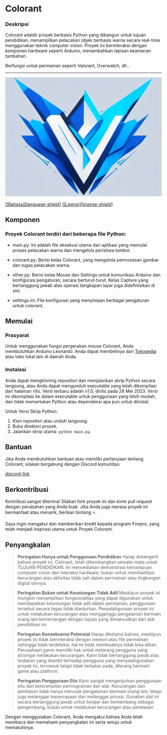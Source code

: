 # Colorant

### Deskripsi

Colorant adalah proyek berbasis Python yang dibangun untuk tujuan pendidikan, menampilkan pelacakan objek berbasis warna secara real-time menggunakan teknik computer vision. Proyek ini berinteraksi dengan komponen hardware seperti Arduino, menambahkan lapisan keamanan tambahan.

Berfungsi untuk permainan seperti Valorant, Overwatch, dll...

---
![Gambar](valorantimg.png)

[![Bahasa][language-shield]][language-link]
[![Lisensi][license-shield]][license-link]

## Komponen

### Proyek Colorant terdiri dari beberapa file Python:

- main.py: Ini adalah file eksekusi utama dari aplikasi yang memulai proses pelacakan warna dan mengelola peristiwa tombol.

- colorant.py: Berisi kelas Colorant, yang mengelola pemrosesan gambar dan tugas pelacakan warna.

- other.py: Berisi kelas Mouse dan Settings untuk komunikasi Arduino dan konfigurasi pengaturan, secara berturut-turut. Kelas Capture yang bertanggung jawab atas operasi tangkapan layar juga didefinisikan di sini.

- settings.ini: File konfigurasi yang menyimpan berbagai pengaturan untuk colorant.

## Memulai
### Prasyarat
Untuk menggunakan fungsi pergerakan mouse Colorant, Anda membutuhkan Arduino Leonardo. Anda dapat membelinya dari [Tokopedia](https://www.tokopedia.com/cncstorebandung/arduino-uno-r3-atmega328p-atmega-16u2-compatible-board-usb-cable?extParam=ivf%3Dfalse&src=topads) atau toko lokal lain di daerah Anda.

### Instalasi

Anda dapat mengkloning repositori dan menjalankan skrip Python secara langsung, atau Anda dapat mengunduh executable yang telah dikompilasi dari halaman rilis. Versi terbaru adalah v1.0, dirilis pada 26 Mei 2023. Versi ini dikompilasi ke dalam executable untuk penggunaan yang lebih mudah, dan tidak memerlukan Python atau dependensi apa pun untuk diinstal.

Untuk Versi Skrip Python:
1. Klon repositori atau unduh langsung.
2. Buka direktori proyek.
3. Jalankan skrip utama: `python main.py`.

## Bantuan

Jika Anda membutuhkan bantuan atau memiliki pertanyaan tentang Colorant, silakan bergabung dengan Discord komunitas:

[discord-link]

## Berkontribusi

Kontribusi sangat diterima! Silakan fork proyek ini dan kirim pull request dengan perubahan yang Anda buat. Jika Anda juga merasa proyek ini bermanfaat atau menarik, berikan bintang ⭐.

Saya ingin mengakui dan memberikan kredit kepada program Firepro, yang telah menjadi inspirasi utama untuk Proyek Colorant.

## Penyangkalan
> **Peringatan** **Hanya untuk Penggunaan Pendidikan**
Harap dimengerti bahwa proyek ini, Colorant, telah dikembangkan semata-mata untuk TUJUAN PENDIDIKAN. Ini menyediakan demonstrasi kemampuan computer vision dan interaksi hardware, bukan untuk memfasilitasi kecurangan atau aktivitas tidak sah dalam permainan atau lingkungan digital lainnya.

> **Peringatan** **Bukan untuk Keuntungan Tidak Adil**
Meskipun proyek ini mungkin menampilkan fungsionalitas yang dapat digunakan untuk mendapatkan keuntungan tidak adil dalam permainan, penggunaan tersebut secara tegas tidak dianjurkan. Penyalahgunaan proyek ini untuk melakukan kecurangan atau mengganggu pengalaman bermain orang lain bertentangan dengan tujuan yang dimaksudkan dari alat pendidikan ini.

> **Peringatan** **Konsekuensi Potensial**
Harap diketahui bahwa, meskipun proyek ini tidak berinteraksi dengan memori atau file permainan sehingga tidak terdeteksi, hal ini tidak membuatnya tidak bisa diban. Perusahaan game memiliki hak untuk melarang pengguna yang dicurigai melakukan kecurangan. Kami tidak bertanggung jawab atas tindakan yang diambil terhadap pengguna yang menyalahgunakan proyek ini, termasuk tetapi tidak terbatas pada, dilarang bermain game atau platform.

> **Peringatan** **Penggunaan Etis**
Kami sangat menganjurkan penggunaan etis dari keterampilan pemrograman dan alat. Kecurangan dan peretasan tidak hanya merusak pengalaman bermain orang lain, tetapi juga melanggar kepercayaan dan melanggar privasi. Gunakan alat ini secara bertanggung jawab untuk belajar dan berkembang sebagai pengembang, bukan untuk melakukan kecurangan atau peretasan.

Dengan menggunakan Colorant, Anda mengakui bahwa Anda telah membaca dan memahami penyangkalan ini serta setuju untuk mematuhinya.

[discord-link]: https://discord.gg/c9QNfYASmy

[language-link]: https://www.python.org/

[license-link]: https://github.com/AmangLy6666
